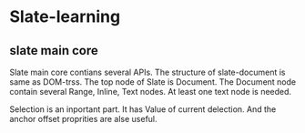 # Slate-learning

## slate main core

Slate main core contians several APIs. The structure of slate-document is same as DOM-trss. The top node of Slate is Document. The Document node contain several Range, Inline, Text nodes. At least one text node is needed.

Selection is an inportant part. It has Value of current delection. And the anchor offset proprities are alse useful.

